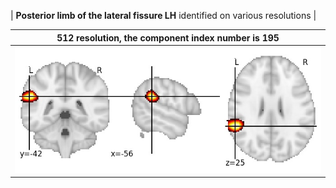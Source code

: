 


| **Posterior limb of the lateral fissure LH** identified on various resolutions |

| 512 resolution, the component index number is 195|  
|:---:|  
| ![Component 512](../512/final/195.jpg "From component 512: Posterior limb of the lateral fissure LH") |